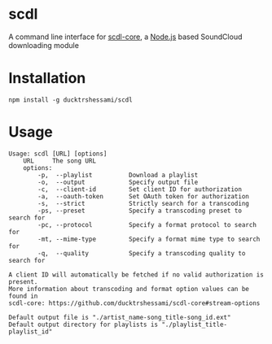 # scdl

A command line interface for [scdl-core](https://github.com/ducktrshessami/scdl-core), a [Node.js](https://nodejs.org/) based SoundCloud downloading module

# Installation

```
npm install -g ducktrshessami/scdl
```

# Usage

```
Usage: scdl [URL] [options]
    URL     The song URL
    options:
        -p,  --playlist          Download a playlist
        -o,  --output            Specify output file
        -c,  --client-id         Set client ID for authorization
        -a,  --oauth-token       Set OAuth token for authorization
        -s,  --strict            Strictly search for a transcoding
        -ps, --preset            Specify a transcoding preset to search for
        -pc, --protocol          Specify a format protocol to search for
        -mt, --mime-type         Specify a format mime type to search for
        -q,  --quality           Specify a transcoding quality to search for

A client ID will automatically be fetched if no valid authorization is present.
More information about transcoding and format option values can be found in
scdl-core: https://github.com/ducktrshessami/scdl-core#stream-options

Default output file is "./artist_name-song_title-song_id.ext"
Default output directory for playlists is "./playlist_title-playlist_id"
```
